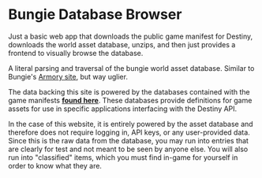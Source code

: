 # Bungie Database Browser

Just a basic web app that downloads the public game manifest for Destiny, downloads the world asset database, unzips, and then just provides a frontend to visually browse the database.

A literal parsing and traversal of the bungie world asset database. Similar to Bungie's [Armory site](https://www.bungie.net/en/Armory), but way uglier.

The data backing this site is powered by the databases contained with the game manifests **[found here](https://bungie.net/platform/Destiny/Manifest/)**. These databases provide definitions for game assets for use in specific applications interfacing with the Destiny API.

In the case of this website, it is entirely powered by the asset database and therefore does not require logging in, API keys, or any user-provided data. Since this is the raw data from the database, you may run into entries that are clearly for test and not meant to be seen by anyone else. You will also run into "classified" items, which you must find in-game for yourself in order to know what they are.
